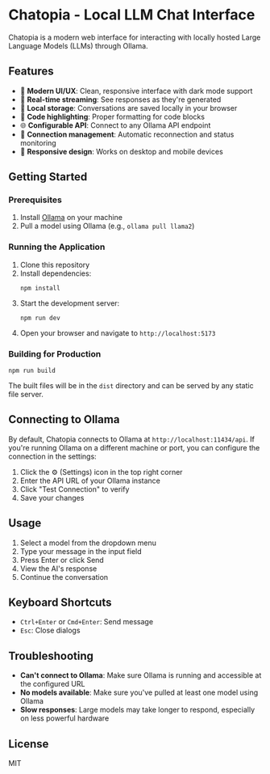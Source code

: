 # Chatopia - Local LLM Chat Interface

Chatopia is a modern web interface for interacting with locally hosted Large Language Models (LLMs) through Ollama.

## Features

- 🚀 **Modern UI/UX**: Clean, responsive interface with dark mode support
- 🔄 **Real-time streaming**: See responses as they're generated
- 💾 **Local storage**: Conversations are saved locally in your browser
- 🎨 **Code highlighting**: Proper formatting for code blocks
- 🌐 **Configurable API**: Connect to any Ollama API endpoint
- 🔌 **Connection management**: Automatic reconnection and status monitoring
- 📱 **Responsive design**: Works on desktop and mobile devices

## Getting Started

### Prerequisites

1. Install [Ollama](https://ollama.ai/download) on your machine
2. Pull a model using Ollama (e.g., `ollama pull llama2`)

### Running the Application

1. Clone this repository
2. Install dependencies:
   ```
   npm install
   ```
3. Start the development server:
   ```
   npm run dev
   ```
4. Open your browser and navigate to `http://localhost:5173`

### Building for Production

```
npm run build
```

The built files will be in the `dist` directory and can be served by any static file server.

## Connecting to Ollama

By default, Chatopia connects to Ollama at `http://localhost:11434/api`. If you're running Ollama on a different machine or port, you can configure the connection in the settings:

1. Click the ⚙️ (Settings) icon in the top right corner
2. Enter the API URL of your Ollama instance
3. Click "Test Connection" to verify
4. Save your changes

## Usage

1. Select a model from the dropdown menu
2. Type your message in the input field
3. Press Enter or click Send
4. View the AI's response
5. Continue the conversation

## Keyboard Shortcuts

- `Ctrl+Enter` or `Cmd+Enter`: Send message
- `Esc`: Close dialogs

## Troubleshooting

- **Can't connect to Ollama**: Make sure Ollama is running and accessible at the configured URL
- **No models available**: Make sure you've pulled at least one model using Ollama
- **Slow responses**: Large models may take longer to respond, especially on less powerful hardware

## License

MIT
